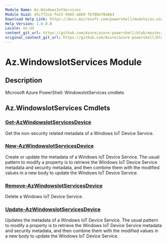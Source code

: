 ```yaml
---
Module Name: Az.WindowsIotServices
Module Guid: d5c7f2ce-fe23-49d5-a869-fb780e78a663
Download Help Link: https://docs.microsoft.com/powershell/module/az.windowsiotservices
Help Version: 1.0.0.0
Locale: en-US
content_git_url: https://github.com/Azure/azure-powershell/blob/master/src/WindowsIotServices/help/Az.WindowsIotServices.md
original_content_git_url: https://github.com/Azure/azure-powershell/blob/master/src/WindowsIotServices/help/Az.WindowsIotServices.md
---
```


# Az.WindowsIotServices Module
## Description
Microsoft Azure PowerShell: WindowsIotServices cmdlets

## Az.WindowsIotServices Cmdlets
### [Get-AzWindowsIotServicesDevice](Get-AzWindowsIotServicesDevice.md)
Get the non-security related metadata of a Windows IoT Device Service.

### [New-AzWindowsIotServicesDevice](New-AzWindowsIotServicesDevice.md)
Create or update the metadata of a Windows IoT Device Service.
The usual pattern to modify a property is to retrieve the Windows IoT Device Service metadata and security metadata, and then combine them with the modified values in a new body to update the Windows IoT Device Service.

### [Remove-AzWindowsIotServicesDevice](Remove-AzWindowsIotServicesDevice.md)
Delete a Windows IoT Device Service.

### [Update-AzWindowsIotServicesDevice](Update-AzWindowsIotServicesDevice.md)
Updates the metadata of a Windows IoT Device Service.
The usual pattern to modify a property is to retrieve the Windows IoT Device Service metadata and security metadata, and then combine them with the modified values in a new body to update the Windows IoT Device Service.

